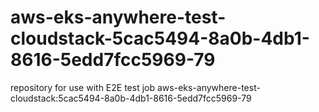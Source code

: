 # aws-eks-anywhere-test-cloudstack-5cac5494-8a0b-4db1-8616-5edd7fcc5969-79
repository for use with E2E test job aws-eks-anywhere-test-cloudstack:5cac5494-8a0b-4db1-8616-5edd7fcc5969-79
